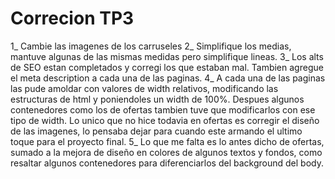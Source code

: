 # Correcion TP3

1_ Cambie las imagenes de los carruseles
2_ Simplifique los medias, mantuve algunas de las mismas medidas pero simplifique lineas. 
3_ Los alts de SEO estan completados y corregi los que estaban mal. Tambien agregue el meta description a cada una de las paginas.
4_ A cada una de las paginas las pude amoldar con valores de width relativos, modificando las estructuras de html y poniendoles un width de 100%. Despues algunos contenedores como los de ofertas tambien tuve que modificarlos con ese tipo de width. Lo unico que no hice todavia en ofertas es corregir el diseño de las imagenes, lo pensaba dejar para cuando este armando el ultimo toque para el proyecto final.
5_ Lo que me falta es lo antes dicho de ofertas, sumado a la mejora de diseño en colores de algunos textos y fondos, como resaltar algunos contenedores para diferenciarlos del background del body. 
